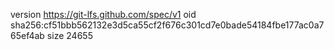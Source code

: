 version https://git-lfs.github.com/spec/v1
oid sha256:cf51bbb562132e3d5ca55cf2f676c301cd7e0bade54184fbe177ac0a765ef4ab
size 24655
